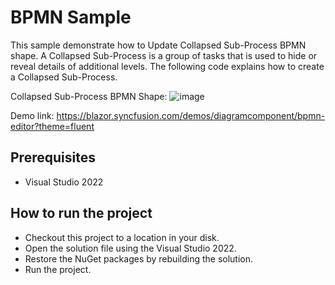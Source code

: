 # BPMN Sample

This sample demonstrate how to Update Collapsed Sub-Process BPMN shape. A Collapsed Sub-Process is a group of tasks that is used to hide or reveal details of additional levels. The following code explains how to create a Collapsed Sub-Process.

Collapsed Sub-Process BPMN Shape:
![image](https://user-images.githubusercontent.com/77827252/215376815-ad499f99-2986-4802-9173-617326eb6000.png)

Demo link:
https://blazor.syncfusion.com/demos/diagramcomponent/bpmn-editor?theme=fluent

## Prerequisites

* Visual Studio 2022

## How to run the project

* Checkout this project to a location in your disk.
* Open the solution file using the Visual Studio 2022.
* Restore the NuGet packages by rebuilding the solution.
* Run the project.
